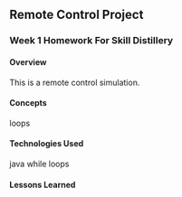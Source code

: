 ## Remote Control Project

### Week 1 Homework For Skill Distillery

#### Overview

This is a remote control simulation.

#### Concepts

loops

#### Technologies Used

java
while loops

#### Lessons Learned
